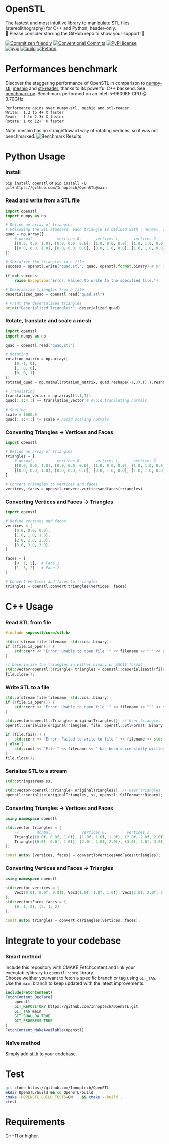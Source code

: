 # OpenSTL
The fastest and most intuitive library to manipulate STL files (stereolithography) for C++ and Python, header-only.   
🌟 Please consider starring the GitHub repo to show your support! 🌟

[![Commitizen friendly](https://img.shields.io/badge/commitizen-friendly-brightgreen.svg?style=flat-square)](http://commitizen.github.io/cz-cli/)
[![Conventional Commits](https://img.shields.io/badge/Conventional%20Commits-1.0.0-yellow.svg?style=flat-square)](https://conventionalcommits.org)
[![PyPI license](https://img.shields.io/pypi/l/ansicolortags.svg?style=flat-square)](LICENSE)  
[![pypi](https://badge.fury.io/py/openstl.svg?style=flat-square)](https://badge.fury.io/py/openstl)
[![build](https://github.com/Innoptech/OpenSTL/actions/workflows/publish-to-test-pypi.yml/badge.svg?style=flat-square)](https://github.com/Innoptech/OpenSTL/actions/workflows/publish-to-test-pypi.yml)
[![Python](https://img.shields.io/pypi/pyversions/openstl.svg)](https://pypi.org/project/openstl/)

# Performances benchmark
Discover the staggering performance of OpenSTL in comparison to [numpy-stl](https://github.com/wolph/numpy-stl),
 [meshio](https://github.com/nschloe/meshio) and [stl-reader](https://github.com/pyvista/stl-reader), thanks to its powerful C++ backend.
See [benchmark.py](benchmark/benchmark.py). Benchmark performed on an Intel i5-9600KF CPU @ 3.70GHz.

    Performance gains over numpy-stl, meshio and stl-reader
    Write:  1.3 to 4+ X faster
    Read:   1 to 2.3+ X faster
    Rotate: 1 to 12+  X faster
Note: meshio has no straightfoward way of rotating vertices, so it was not benchmarked. 
![Benchmark Results](benchmark/benchmark.png)

# Python Usage
### Install
`pip install openstl` or `pip install -U git+https://github.com/Innoptech/OpenSTL@main`

### Read and write from a STL file
```python
import openstl
import numpy as np

# Define an array of triangles
# Following the STL standard, each triangle is defined with : normal, v0, v1, v2
quad = np.array([
    # normal,          vertices 0,      vertices 1,      vertices 2
    [[0.0, 0.0, 1.0], [0.0, 0.0, 0.0], [1.0, 0.0, 0.0], [1.0, 1.0, 0.0]], # Triangle 1
    [[0.0, 0.0, 1.0], [0.0, 0.0, 0.0], [0.0, 1.0, 0.0], [1.0, 1.0, 0.0]], # Triangle 2
])

# Serialize the triangles to a file
success = openstl.write("quad.stl", quad, openstl.format.binary) # Or openstl.format.ascii (slower but human readable)

if not success:
    raise Exception("Error: Failed to write to the specified file.")

# Deserialize triangles from a file
deserialized_quad = openstl.read("quad.stl")

# Print the deserialized triangles
print("Deserialized Triangles:", deserialized_quad)
```
### Rotate, translate and scale a mesh
```python
import openstl
import numpy as np

quad = openstl.read("quad.stl")

# Rotating
rotation_matrix = np.array([
    [0,-1, 0],
    [1, 0, 0],
    [0, 0, 1]
])
rotated_quad = np.matmul(rotation_matrix, quad.reshape(-1,3).T).T.reshape(-1,4,3)

# Translating
translation_vector = np.array([1,1,1])
quad[:,1:4,:] += translation_vector # Avoid translating normals

# Scaling
scale = 1000.0
quad[:,1:4,:] *= scale # Avoid scaling normals
```

### Converting Triangles -> Vertices and Faces
```python
import openstl

# Define an array of triangles
triangles = [
    # normal,          vertices 0,      vertices 1,      vertices 2
    [[0.0, 0.0, 1.0], [0.0, 0.0, 0.0], [1.0, 0.0, 0.0], [1.0, 1.0, 0.0]], # Triangle 1
    [[0.0, 0.0, 1.0], [0.0, 0.0, 0.0], [0.0, 1.0, 0.0], [1.0, 1.0, 0.0]], # Triangle 2
]

# Convert triangles to vertices and faces
vertices, faces = openstl.convert.verticesandfaces(triangles)
```

### Converting Vertices and Faces -> Triangles
```python
import openstl

# Define vertices and faces
vertices = [
    [0.0, 0.0, 0.0],
    [1.0, 1.0, 1.0],
    [2.0, 2.0, 2.0],
    [3.0, 3.0, 3.0],
]

faces = [
    [0, 1, 2],  # Face 1 
    [1, 3, 2]   # Face 2 
]

# Convert vertices and faces to triangles
triangles = openstl.convert.triangles(vertices, faces)
``` 

# C++ Usage
### Read STL from file
```c++
#include <openstl/core/stl.h>

std::ifstream file(filename, std::ios::binary);
if (!file.is_open()) {
    std::cerr << "Error: Unable to open file '" << filename << "'" << std::endl;
}

// Deserialize the triangles in either binary or ASCII format
std::vector<openstl::Triangle> triangles = openstl::deserializeStl(file);
file.close();
```

### Write STL to a file
```c++
std::ofstream file(filename, std::ios::binary);
if (!file.is_open()) {
    std::cerr << "Error: Unable to open file '" << filename << "'" << std::endl;
}

std::vector<openstl::Triangle> originalTriangles{}; // User triangles
openstl::serialize(originalTriangles, file, openstl::StlFormat::Binary); // Or StlFormat::ASCII

if (file.fail()) {
    std::cerr << "Error: Failed to write to file " << filename << std::endl;
} else {
    std::cout << "File " << filename << " has been successfully written." << std::endl;
}
file.close();
```

### Serialize STL to a stream
```c++
std::stringstream ss;

std::vector<openstl::Triangle> originalTriangles{}; // User triangles
openstl::serialize(originalTriangles, ss, openstl::StlFormat::Binary); // Or StlFormat::ASCII
```

### Converting Triangles -> Vertices and Faces
```c++
using namespace openstl

std::vector triangles = {
    //        normal,             vertices 0,         vertices 1,        vertices 2
    Triangle{{0.0f, 0.0f, 1.0f}, {1.0f, 1.0f, 1.0f}, {2.0f, 2.0f, 2.0f}, {3.0f, 3.0f, 3.0f}},
    Triangle{{0.0f, 0.0f, 1.0f}, {2.0f, 2.0f, 2.0f}, {3.0f, 3.0f, 3.0f}, {4.0f, 4.0f, 4.0f}}
};

const auto& [vertices, faces] = convertToVerticesAndFaces(triangles);
```

### Converting Vertices and Faces -> Triangles
```c++
using namespace openstl

std::vector vertices = {
    Vec3{0.0f, 0.0f, 0.0f}, Vec3{1.0f, 1.0f, 1.0f}, Vec3{2.0f, 2.0f, 2.0f}, Vec3{3.0f, 3.0f, 3.0f}
};
std::vector<Face> faces = {
    {0, 1, 2}, {3, 1, 2}
};

const auto& triangles = convertToTriangles(vertices, faces);
```

# Integrate to your codebase
### Smart method
Include this repository with CMAKE Fetchcontent and link your executable/library to `openstl::core` library.   
Choose weither you want to fetch a specific branch or tag using `GIT_TAG`. Use the `main` branch to keep updated with the latest improvements.
```cmake
include(FetchContent)
FetchContent_Declare(
    openstl
    GIT_REPOSITORY https://github.com/Innoptech/OpenSTL.git
    GIT_TAG main
    GIT_SHALLOW TRUE
    GIT_PROGRESS TRUE
)
FetchContent_MakeAvailable(openstl)
```
### Naïve method
Simply add [stl.h](modules/core/include/openstl/core/stl.h) to your codebase.

# Test
```bash
git clone https://github.com/Innoptech/OpenSTL
mkdir OpenSTL/build && cd OpenSTL/build
cmake -DOPENSTL_BUILD_TESTS=ON .. && cmake --build .
ctest .
```

# Requirements
C++11 or higher.
